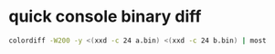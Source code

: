 # quick console binary diff

```bash
colordiff -W200 -y <(xxd -c 24 a.bin) <(xxd -c 24 b.bin) | most
```
